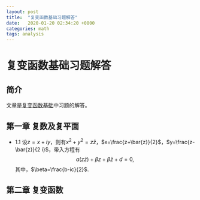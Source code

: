 ```yaml
---
layout: post
title:  "复变函数基础习题解答"
date:   2020-01-20 02:34:20 +0800
categories: math
tags: analysis
---
```


# 复变函数基础习题解答

## 简介

文章是<a href="complex-analysis">复变函数基础</a>中习题的解答。

## 第一章 复数及复平面

- 1.1 设$z=x+iy$，则有$x^2+y^2=z\bar{z}$，$x=\frac{z+\bar{z}}{2}$，$y=\frac{z-\bar{z}}{2 i}$，带入方程有
 $$a(z\bar{z})+\beta z+\bar{\beta}\bar{z}+d=0,$$
 其中，$\beta=\frac{b-ic}{2}$.


## 第二章 复变函数